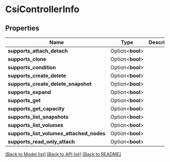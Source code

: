 # CsiControllerInfo

## Properties

Name | Type | Description | Notes
------------ | ------------- | ------------- | -------------
**supports_attach_detach** | Option<**bool**> |  | [optional]
**supports_clone** | Option<**bool**> |  | [optional]
**supports_condition** | Option<**bool**> |  | [optional]
**supports_create_delete** | Option<**bool**> |  | [optional]
**supports_create_delete_snapshot** | Option<**bool**> |  | [optional]
**supports_expand** | Option<**bool**> |  | [optional]
**supports_get** | Option<**bool**> |  | [optional]
**supports_get_capacity** | Option<**bool**> |  | [optional]
**supports_list_snapshots** | Option<**bool**> |  | [optional]
**supports_list_volumes** | Option<**bool**> |  | [optional]
**supports_list_volumes_attached_nodes** | Option<**bool**> |  | [optional]
**supports_read_only_attach** | Option<**bool**> |  | [optional]

[[Back to Model list]](../README.md#documentation-for-models) [[Back to API list]](../README.md#documentation-for-api-endpoints) [[Back to README]](../README.md)


